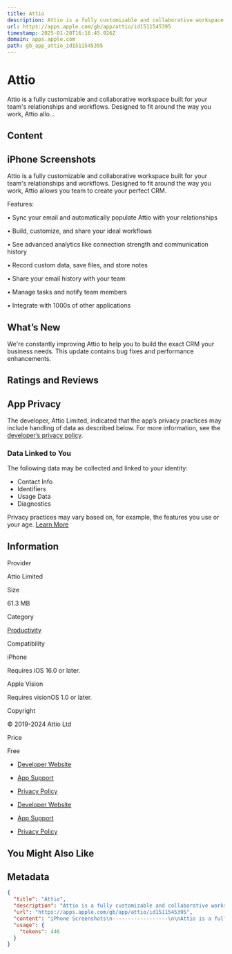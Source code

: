 ```yaml
---
title: ‎Attio
description: Attio is a fully customizable and collaborative workspace built for your team's relationships and workflows. Designed to fit around the way you work, Attio allo…
url: https://apps.apple.com/gb/app/attio/id1511545395
timestamp: 2025-01-20T16:16:45.926Z
domain: apps.apple.com
path: gb_app_attio_id1511545395
---
```


# ‎Attio


Attio is a fully customizable and collaborative workspace built for your team's relationships and workflows. Designed to fit around the way you work, Attio allo…


## Content

iPhone Screenshots
------------------

Attio is a fully customizable and collaborative workspace built for your team's relationships and workflows. Designed to fit around the way you work, Attio allows you team to create your perfect CRM.

Features:

• Sync your email and automatically populate Attio with your relationships

• Build, customize, and share your ideal workflows

• See advanced analytics like connection strength and communication history

• Record custom data, save files, and store notes

• Share your email history with your team

• Manage tasks and notify team members

• Integrate with 1000s of other applications

What’s New
----------

We're constantly improving Attio to help you to build the exact CRM your business needs. This update contains bug fixes and performance enhancements.

Ratings and Reviews
-------------------

App Privacy
-----------

The developer, Attio Limited, indicated that the app’s privacy practices may include handling of data as described below. For more information, see the [developer’s privacy policy](https://attio.com/legal/privacy).

### Data Linked to You

The following data may be collected and linked to your identity:

*   Contact Info
*   Identifiers
*   Usage Data
*   Diagnostics

Privacy practices may vary based on, for example, the features you use or your age. [Learn More](https://apps.apple.com/story/id1538632801)

Information
-----------

Provider

Attio Limited

Size

61.3 MB

Category

[Productivity](https://itunes.apple.com/gb/genre/id6007)

Compatibility

iPhone

Requires iOS 16.0 or later.

Apple Vision

Requires visionOS 1.0 or later.

Copyright

© 2019-2024 Attio Ltd

Price

Free

*   [Developer Website](https://attio.com/)
*   [App Support](https://support.attio.com/)
*   [Privacy Policy](https://attio.com/legal/privacy)

*   [Developer Website](https://attio.com/)
*   [App Support](https://support.attio.com/)
*   [Privacy Policy](https://attio.com/legal/privacy)

You Might Also Like
-------------------

## Metadata

```json
{
  "title": "‎Attio",
  "description": "Attio is a fully customizable and collaborative workspace built for your team's relationships and workflows. Designed to fit around the way you work, Attio allo…",
  "url": "https://apps.apple.com/gb/app/attio/id1511545395",
  "content": "iPhone Screenshots\n------------------\n\nAttio is a fully customizable and collaborative workspace built for your team's relationships and workflows. Designed to fit around the way you work, Attio allows you team to create your perfect CRM.\n\nFeatures:\n\n• Sync your email and automatically populate Attio with your relationships\n\n• Build, customize, and share your ideal workflows\n\n• See advanced analytics like connection strength and communication history\n\n• Record custom data, save files, and store notes\n\n• Share your email history with your team\n\n• Manage tasks and notify team members\n\n• Integrate with 1000s of other applications\n\nWhat’s New\n----------\n\nWe're constantly improving Attio to help you to build the exact CRM your business needs. This update contains bug fixes and performance enhancements.\n\nRatings and Reviews\n-------------------\n\nApp Privacy\n-----------\n\nThe developer, Attio Limited, indicated that the app’s privacy practices may include handling of data as described below. For more information, see the [developer’s privacy policy](https://attio.com/legal/privacy).\n\n### Data Linked to You\n\nThe following data may be collected and linked to your identity:\n\n*   Contact Info\n*   Identifiers\n*   Usage Data\n*   Diagnostics\n\nPrivacy practices may vary based on, for example, the features you use or your age. [Learn More](https://apps.apple.com/story/id1538632801)\n\nInformation\n-----------\n\nProvider\n\nAttio Limited\n\nSize\n\n61.3 MB\n\nCategory\n\n[Productivity](https://itunes.apple.com/gb/genre/id6007)\n\nCompatibility\n\niPhone\n\nRequires iOS 16.0 or later.\n\nApple Vision\n\nRequires visionOS 1.0 or later.\n\nCopyright\n\n© 2019-2024 Attio Ltd\n\nPrice\n\nFree\n\n*   [Developer Website](https://attio.com/)\n*   [App Support](https://support.attio.com/)\n*   [Privacy Policy](https://attio.com/legal/privacy)\n\n*   [Developer Website](https://attio.com/)\n*   [App Support](https://support.attio.com/)\n*   [Privacy Policy](https://attio.com/legal/privacy)\n\nYou Might Also Like\n-------------------",
  "usage": {
    "tokens": 446
  }
}
```
